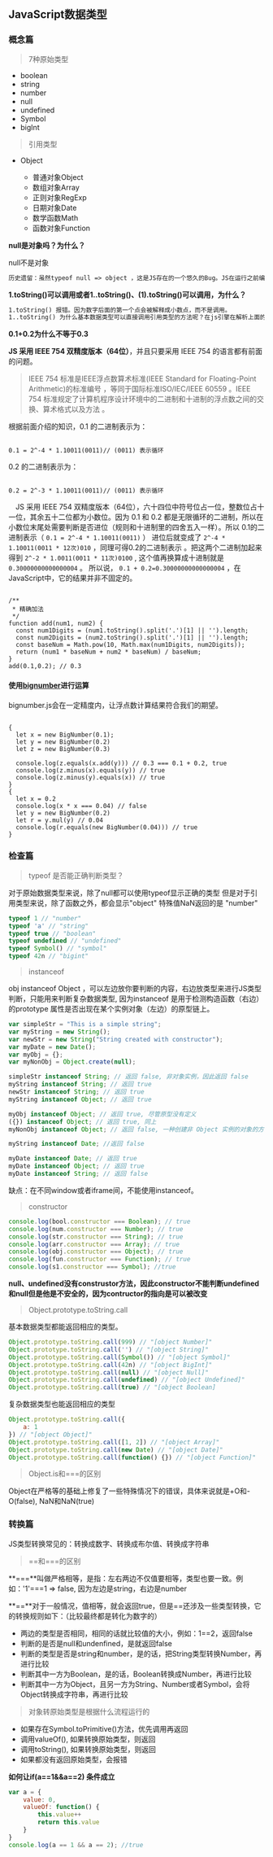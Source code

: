 ## JavaScript数据类型

### 概念篇

> 7种原始类型

 * boolean
 * string
 * number
 * null
 * undefined
 * Symbol
 * bigInt

> 引用类型

 * Object 

    - 普通对象Object
    - 数组对象Array
    - 正则对象RegExp
    - 日期对象Date
    - 数学函数Math
    - 函数对象Function

 
**null是对象吗？为什么？**

null不是对象

``` txt
历史遗留：虽然typeof null => object ，这是JS存在的一个悠久的Bug。JS在运行之前编译成二进制形式，在JS的最初版本中使用的是32为系统，为了性能考虑使用低位存储变量的类型信息，000开头代表是对象，然而null表示为全零，所以将它错误判断为object。
```

**1.toString()可以调用或者1..toString()、(1).toString()可以调用，为什么？**

``` txt
1.toString() 报错。因为数字后面的第一个点会被解释成小数点，而不是调用。
1..toString() 为什么基本数据类型可以直接调用引用类型的方法呢？在js引擎在解析上面的语句的时候，会把三种基本类型解析为包装对象（new Strgin()）,包装对象可以通过Object.prototype上的方法。
```

**0.1+0.2为什么不等于0.3**

**JS 采用 IEEE 754 双精度版本（64位）**，并且只要采用 IEEE 754 的语言都有前面的问题。

> IEEE 754 标准是IEEE浮点数算术标准(IEEE Standard for Floating-Point Arithmetic)的标准编号 ，等同于国际标准ISO/IEC/IEEE 60559 。IEEE 754 标准规定了计算机程序设计环境中的二进制和十进制的浮点数之间的交换、算术格式以及方法 。

根据前面介绍的知识，0.1 的二进制表示为：

``` 

0.1 = 2^-4 * 1.10011(0011)// (0011) 表示循环
```

0.2 的二进制表示为：

``` 

0.2 = 2^-3 * 1.10011(0011)// (0011) 表示循环
```

 JS 采用 IEEE 754 双精度版本（64位），六十四位中符号位占一位，整数位占十一位，其余五十二位都为小数位。因为 0.1 和 0.2 都是无限循环的二进制，所以在小数位末尾处需要判断是否进位（规则和十进制里的四舍五入一样）。所以 0.1的二进制表示（ `0.1 = 2^-4 * 1.10011(0011)` ） 进位后就变成了 `2^-4 * 1.10011(0011 * 12次)010` ，同理可得0.2的二进制表示 。把这两个二进制加起来得到 `2^-2 * 1.0011(0011 * 11次)0100` , 这个值再换算成十进制就是 `0.30000000000000004` 。
所以说， `0.1 + 0.2=0.30000000000000004` ，在JavaScript中，它的结果并非不固定的。

``` 

/**
 * 精确加法
 */
function add(num1, num2) {
  const num1Digits = (num1.toString().split('.')[1] || '').length;
  const num2Digits = (num2.toString().split('.')[1] || '').length;
  const baseNum = Math.pow(10, Math.max(num1Digits, num2Digits));
  return (num1 * baseNum + num2 * baseNum) / baseNum;
}
add(0.1,0.2); // 0.3
```

#### 使用[bignumber](https://github.com/MikeMcl/bignumber.js)进行运算

bignumber.js会在一定精度内，让浮点数计算结果符合我们的期望。

``` 

{
  let x = new BigNumber(0.1);
  let y = new BigNumber(0.2)
  let z = new BigNumber(0.3)

  console.log(z.equals(x.add(y))) // 0.3 === 0.1 + 0.2, true
  console.log(z.minus(x).equals(y)) // true
  console.log(z.minus(y).equals(x)) // true
}
{
  let x = 0.2
  console.log(x * x === 0.04) // false
  let y = new BigNumber(0.2)
  let r = y.mul(y) // 0.04
  console.log(r.equals(new BigNumber(0.04))) // true
}
```

### 检查篇

> typeof 是否能正确判断类型？

对于原始数据类型来说，除了null都可以使用typeof显示正确的类型
但是对于引用类型来说，除了函数之外，都会显示"object"
特殊值NaN返回的是 "number"

``` js
typeof 1 // "number" 
typeof 'a' // "string"
typeof true // "boolean"
typeof undefined // "undefined"
typeof Symbol() // "symbol"
typeof 42n // "bigint"
```

> instanceof

obj instanceof Object ，可以左边放你要判断的内容，右边放类型来进行JS类型判断，只能用来判断复杂数据类型, 因为instanceof 是用于检测构造函数（右边）的prototype 属性是否出现在某个实例对象（左边）的原型链上。

``` js
var simpleStr = "This is a simple string";
var myString = new String();
var newStr = new String("String created with constructor");
var myDate = new Date();
var myObj = {};
var myNonObj = Object.create(null);

simpleStr instanceof String; // 返回 false, 非对象实例，因此返回 false
myString instanceof String; // 返回 true
newStr instanceof String; // 返回 true
myString instanceof Object; // 返回 true

myObj instanceof Object; // 返回 true, 尽管原型没有定义
({}) instanceof Object; // 返回 true, 同上
myNonObj instanceof Object; // 返回 false, 一种创建非 Object 实例的对象的方法

myString instanceof Date; //返回 false

myDate instanceof Date; // 返回 true
myDate instanceof Object; // 返回 true
myDate instanceof String; // 返回 false
```

缺点：在不同window或者iframe间，不能使用instanceof。

> constructor

``` js
console.log(bool.constructor === Boolean); // true
console.log(num.constructor === Number); // true
console.log(str.constructor === String); // true
console.log(arr.constructor === Array); // true
console.log(obj.constructor === Object); // true
console.log(fun.constructor === Function); // true
console.log(s1.constructor === Symbol); //true
```

**null、undefined没有construstor方法，因此constructor不能判断undefined和null但是他是不安全的，因为contructor的指向是可以被改变**

> Object.prototype.toString.call

基本数据类型都能返回相应的类型。

``` js
Object.prototype.toString.call(999) // "[object Number]"
Object.prototype.toString.call('') // "[object String]"
Object.prototype.toString.call(Symbol()) // "[object Symbol]"
Object.prototype.toString.call(42n) // "[object BigInt]"
Object.prototype.toString.call(null) // "[object Null]"
Object.prototype.toString.call(undefined) // "[object Undefined]"
Object.prototype.toString.call(true) // "[object Boolean]
```

复杂数据类型也能返回相应的类型

``` js
Object.prototype.toString.call({
    a: 1
}) // "[object Object]"
Object.prototype.toString.call([1, 2]) // "[object Array]"
Object.prototype.toString.call(new Date) // "[object Date]"
Object.prototype.toString.call(function() {}) // "[object Function]"
```

> Object.is和===的区别

Object在严格等的基础上修复了一些特殊情况下的错误，具体来说就是+O和-O(false), NaN和NaN(true)

### 转换篇

JS类型转换常见的：转换成数字、转换成布尔值、转换成字符串

> ==和===的区别

**===**叫做严格相等，是指：左右两边不仅值要相等，类型也要一致。例如：'1'===1 => false, 因为左边是string，右边是number

**==**对于一般情况，值相等，就会返回true，但是==还涉及一些类型转换，它的转换规则如下：（比较最终都是转化为数字的）

* 两边的类型是否相同，相同的话就比较值的大小，例如：1==2，返回false
* 判断的是否是null和undenfined，是就返回false
* 判断的类型是否是string和number，是的话，把String类型转换Number，再进行比较
* 判断其中一方为Boolean，是的话，Boolean转换成Number，再进行比较
* 判断其中一方为Object，且另一方为String、Number或者Symbol，会将Object转换成字符串，再进行比较

> 对象转原始类型是根据什么流程运行的

* 如果存在Symbol.toPrimitive()方法，优先调用再返回
* 调用valueOf(), 如果转换原始类型，则返回
* 调用toString(), 如果转换原始类型，则返回
* 如果都没有返回原始类型，会报错

**如何让if(a==1&&a==2) 条件成立**

``` js
var a = {
    value: 0,
    valueOf: function() {
        this.value++
        return this.value
    }
}
console.log(a == 1 && a == 2); //true
```
